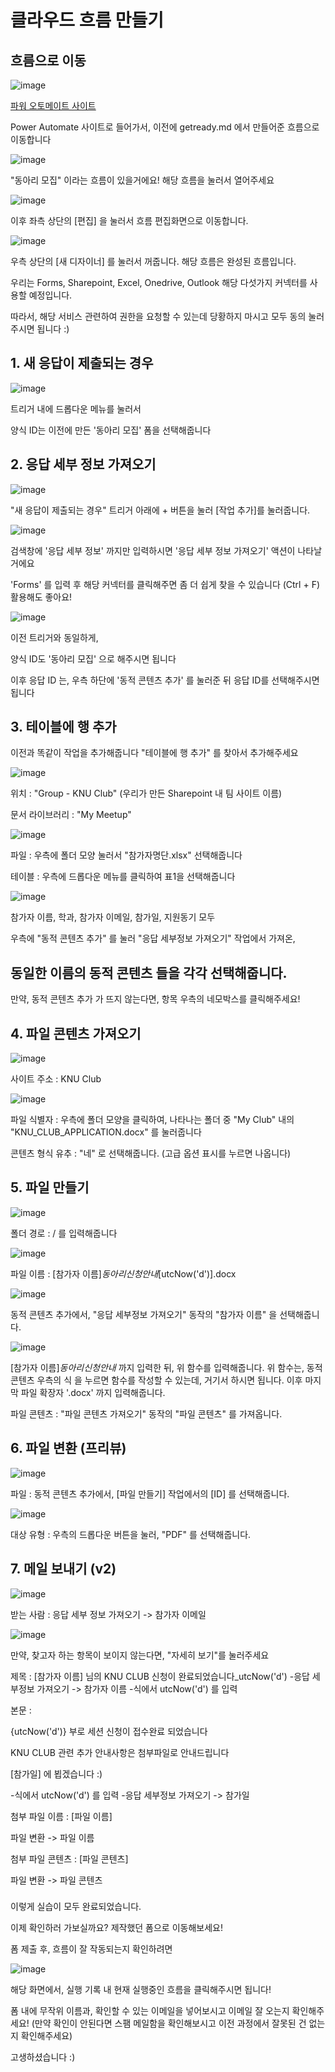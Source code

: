 # 클라우드 흐름 만들기

## 흐름으로 이동


![image](https://github.com/SangYoupLee/PowerPlatform/assets/125184499/1741eb58-505f-440e-9da0-d5452ceb2dfe)


[파워 오토메이트 사이트](https://make.powerautomate.com/)

Power Automate 사이트로 들어가서, 이전에 getready.md 에서 만들어준 흐름으로 이동합니다


![image](https://github.com/SangYoupLee/PowerPlatform/assets/125184499/efaa02b4-13d9-4fba-bef3-0c633e2119a6)


"동아리 모집" 이라는 흐름이 있을거에요! 해당 흐름을 눌러서 열어주세요


![image](https://github.com/SangYoupLee/PowerPlatform/assets/125184499/01d11ce6-73fd-426d-bdb3-0cf54402dde3)


이후 좌측 상단의 [편집] 을 눌러서 흐름 편집화면으로 이동합니다.


![image](https://github.com/SangYoupLee/PowerPlatform/assets/125184499/7361db2b-949d-4068-a7a4-22b9238d8c3b)


우측 상단의 [새 디자이너] 를 눌러서 꺼줍니다. 해당 흐름은 완성된 흐름입니다.

우리는 Forms, Sharepoint, Excel, Onedrive, Outlook 해당 다섯가지 커넥터를 사용할 예정입니다.

따라서, 해당 서비스 관련하여 권한을 요청할 수 있는데 당황하지 마시고 모두 동의 눌러주시면 됩니다 :)


## 1. 새 응답이 제출되는 경우


![image](https://github.com/SangYoupLee/PowerPlatform/assets/125184499/10609b01-eaf3-4dae-a710-b746d73e67bd)


트리거 내에 드롭다운 메뉴를 눌러서

양식 ID는 이전에 만든 '동아리 모집' 폼을 선택해줍니다


## 2. 응답 세부 정보 가져오기


![image](https://github.com/SangYoupLee/PowerPlatform/assets/125184499/44b22aa8-ace8-45b2-9e99-d7984de4c85c)



"새 응답이 제출되는 경우" 트리거 아래에 + 버튼을 눌러 [작업 추가]를 눌러줍니다.


![image](https://github.com/SangYoupLee/PowerPlatform/assets/125184499/b17d21ec-cb60-4885-9116-7e1997afcdae)


검색창에 '응답 세부 정보' 까지만 입력하시면 '응답 세부 정보 가져오기' 액션이 나타날 거에요

'Forms' 를 입력 후 해당 커넥터를 클릭해주면 좀 더 쉽게 찾을 수 있습니다 (Ctrl + F) 활용해도 좋아요!


![image](https://github.com/SangYoupLee/PowerPlatform/assets/125184499/8a9f3621-b027-494d-9370-f0ef573bb8c7)


이전 트리거와 동일하게, 

양식 ID도 '동아리 모집' 으로 해주시면 됩니다

이후 응답 ID 는, 우측 하단에 '동적 콘텐츠 추가' 를 눌러준 뒤 응답 ID를 선택해주시면 됩니다


## 3. 테이블에 행 추가


이전과 똑같이 작업을 추가해줍니다 "테이블에 행 추가" 를 찾아서 추가해주세요


![image](https://github.com/SangYoupLee/PowerPlatform/assets/125184499/4266ddef-6c77-4e4e-a9aa-00160e65b754)


위치 : "Group - KNU Club" (우리가 만든 Sharepoint 내 팀 사이트 이름)

문서 라이브러리 : "My Meetup"

![image](https://github.com/SangYoupLee/PowerPlatform/assets/125184499/ee9b9f71-1839-4623-b8c3-f9c715b8e0ef)

파일 : 우측에 폴더 모양 눌러서 "참가자명단.xlsx" 선택해줍니다

테이블 : 우측에 드롭다운 메뉴를 클릭하여 표1을 선택해줍니다


![image](https://github.com/SangYoupLee/PowerPlatform/assets/125184499/7356bb21-8d38-4f3f-afcb-3e2216daf2d3)


참가자 이름, 학과, 참가자 이메일, 참가일, 지원동기 모두

우측에 "동적 콘텐츠 추가" 를 눌러 "응답 세부정보 가져오기" 작업에서 가져온,

동일한 이름의 동적 콘텐츠 들을 각각 선택해줍니다.
-

만약, 동적 콘텐츠 추가 가 뜨지 않는다면, 항목 우측의 네모박스를 클릭해주세요!


## 4. 파일 콘텐츠 가져오기


![image](https://github.com/SangYoupLee/PowerPlatform/assets/125184499/757c2918-1565-4635-b71f-c3826fa415a8)


사이트 주소 : KNU Club

![image](https://github.com/SangYoupLee/PowerPlatform/assets/125184499/eb311aa0-a630-4907-a811-1ec71bffb9d8)

파일 식별자 : 우측에 폴더 모양을 클릭하여, 나타나는 폴더 중 "My Club" 내의 "KNU_CLUB_APPLICATION.docx" 를 눌러줍니다

콘텐츠 형식 유추 : "네" 로 선택해줍니다. (고급 옵션 표시를 누르면 나옵니다)


## 5. 파일 만들기


![image](https://github.com/SangYoupLee/PowerPlatform/assets/125184499/bd688ca4-6e54-4238-903e-633e28a57df3)


폴더 경로 : / 를 입력해줍니다

![image](https://github.com/SangYoupLee/PowerPlatform/assets/125184499/2322bb8a-8009-4503-a35d-9e1e5c3b70ee)


파일 이름 : [참가자 이름]_동아리신청안내_[utcNow('d')].docx 

![image](https://github.com/SangYoupLee/PowerPlatform/assets/125184499/dd9ad4b6-d427-4367-83a5-90a1c522b93e)

동적 콘텐츠 추가에서, "응답 세부정보 가져오기" 동작의 "참가자 이름" 을 선택해줍니다.

![image](https://github.com/SangYoupLee/PowerPlatform/assets/125184499/51009391-3276-4027-a464-4c0ae51a0efa)


[참가자 이름]_동아리신청안내_ 까지 입력한 뒤, 위 함수를 입력해줍니다.
위 함수는, 동적 콘텐츠 우측의 식 을 누르면 함수를 작성할 수 있는데, 거기서 하시면 됩니다.
이후 마지막 파일 확장자 '.docx' 까지 입력해줍니다.

파일 콘텐츠 : "파일 콘텐츠 가져오기" 동작의 "파일 콘텐츠" 를 가져옵니다.


## 6. 파일 변환 (프리뷰)


![image](https://github.com/SangYoupLee/PowerPlatform/assets/125184499/f978674d-04d7-411e-83c9-34dc668f46ab)


파일 : 동적 콘텐츠 추가에서, [파일 만들기] 작업에서의 [ID] 를 선택해줍니다.

![image](https://github.com/SangYoupLee/PowerPlatform/assets/125184499/722ea16a-5e1c-4c51-9d56-add83dd722a1)

대상 유형 : 우측의 드롭다운 버튼을 눌러, "PDF" 를 선택해줍니다.


## 7. 메일 보내기 (v2)


![image](https://github.com/SangYoupLee/PowerPlatform/assets/125184499/456ec860-e3ab-4e2d-abf5-c0e1363975cb)


받는 사람 : 응답 세부 정보 가져오기 -> 참가자 이메일

![image](https://github.com/SangYoupLee/PowerPlatform/assets/125184499/deb98ad9-6f40-47b6-a511-41cde1f8250b)

만약, 찾고자 하는 항목이 보이지 않는다면, "자세히 보기"를 눌러주세요


제목 : [참가자 이름] 님의 KNU CLUB 신청이 완료되었습니다_utcNow('d')
-응답 세부정보 가져오기 -> 참가자 이름
-식에서 utcNow('d') 를 입력

본문 : 

{utcNow('d')} 부로 세션 신청이 접수완료 되었습니다

KNU CLUB 관련 추가 안내사항은
첨부파일로 안내드립니다

[참가일] 에 뵙겠습니다 :)

-식에서 utcNow('d') 를 입력
-응답 세부정보 가져오기 -> 참가일

첨부 파일 이름 : [파일 이름]

파일 변환 -> 파일 이름

첨부 파일 콘텐츠 : [파일 콘텐츠]

파일 변환 -> 파일 콘텐츠

###

이렇게 실습이 모두 완료되었습니다.

이제 확인하러 가보실까요? 제작했던 폼으로 이동해보세요!

폼 제출 후, 흐름이 잘 작동되는지 확인하려면


![image](https://github.com/SangYoupLee/PowerPlatform/assets/125184499/fdddb9f1-651a-4b33-a039-dc7fc648c77b)


해당 화면에서, 실행 기록 내 현재 실행중인 흐름을 클릭해주시면 됩니다!

폼 내에 무작위 이름과, 확인할 수 있는 이메일을 넣어보시고 이메일 잘 오는지 확인해주세요!
(만약 확인이 안된다면 스팸 메일함을 확인해보시고 이전 과정에서 잘못된 건 없는지 확인해주세요)

고생하셨습니다 :)

